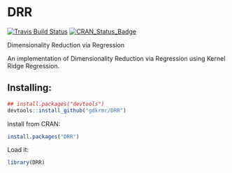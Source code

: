 # DRR
[![Travis Build Status](https://travis-ci.org/gdkrmr/DRR.svg?branch=master)](https://travis-ci.org/gdkrmr/DRR)
[![CRAN\_Status\_Badge](http://www.r-pkg.org/badges/version/DRR)](https://cran.r-project.org/package=DRR)

Dimensionality Reduction via Regression

An implementation of Dimensionality Reduction
via Regression using Kernel Ridge Regression.

## Installing:
```R
## install.packages("devtools")
devtools::install_github("gdkrmr/DRR")
```

Install from CRAN:
```R
install.packages("DRR")
```

Load it:
```R
library(DRR)
```
